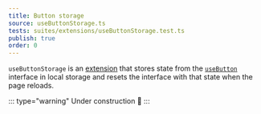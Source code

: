 ```yaml
---
title: Button storage
source: useButtonStorage.ts
tests: suites/extensions/useButtonStorage.test.ts
publish: true
order: 0
---
```


`useButtonStorage` is an [extension](/docs/features/extensions-overview) that stores state from the [`useButton`](/docs/features/interfaces/button) interface in local storage and resets the interface with that state when the page reloads.

::: type="warning"
Under construction 🚧
:::
